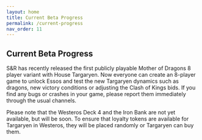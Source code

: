 ```yaml
---
layout: home
title: Current Beta Progress
permalink: /current-progress
nav_order: 11
---
```


## Current Beta Progress

S&R has recently released the first publicly playable Mother of Dragons 8 player variant with House Targaryen. Now everyone can create an 8-player game to unlock Essos and test the new Targaryen dynamics such as dragons, new victory conditions or adjusting the Clash of Kings bids. If you find any bugs or crashes in your game, please report them immediately through the usual channels.

Please note that the Westeros Deck 4 and the Iron Bank are not yet available, but will be soon. To ensure that loyalty tokens are available for Targaryen in Westeros, they will be placed randomly or Targaryen can buy them.
